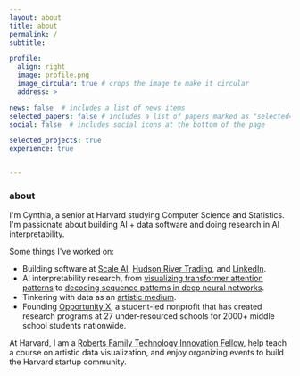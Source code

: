 ```yaml
---
layout: about
title: about
permalink: /
subtitle: 

profile:
  align: right
  image: profile.png
  image_circular: true # crops the image to make it circular
  address: >

news: false  # includes a list of news items
selected_papers: false # includes a list of papers marked as "selected={true}"
social: false  # includes social icons at the bottom of the page

selected_projects: true
experience: true


---
```


<h3> about </h3>

I'm Cynthia, a senior at Harvard studying Computer Science and Statistics. I'm passionate about building AI + data software and doing research in AI interpretability.

Some things I've worked on:
- Building software at [Scale AI](scale.com), [Hudson River Trading](https://www.hudsonrivertrading.com/), and [LinkedIn](linkedin.com).
- AI interpretability research, from [visualizing transformer attention patterns](/projects/attention) to [decoding sequence patterns in deep neural networks](/projects/deepexplain).
- Tinkering with data as an [artistic medium](https://chenxcynthia.github.io/projects/).
- Founding [Opportunity X](https://opportunityx.org/), a student-led nonprofit that has created research programs at 27 under-resourced schools for 2000+ middle school students nationwide. 

At Harvard, I am a [Roberts Family Technology Innovation Fellow](https://www.hbs.edu/mba/roberts-family-fellows/Pages/default.aspx), help teach a course on artistic data visualization, and enjoy organizing events to build the Harvard startup community. 